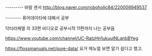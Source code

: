 


--------- 바람 센서
http://blog.naver.com/roboholic84/220008949537




-------- 퓨어데이타에 대해서 공부

닥터라페엘 의 33편 비디오로 공부시작 11편까지 나는 공부음

https://www.youtube.com/channel/UC-RatzHn1ukuuINLqnbBYeg

https://flossmanuals.net/pure-data/
요거 메뉴얼 보면 알기 쉽다고 했고. 
